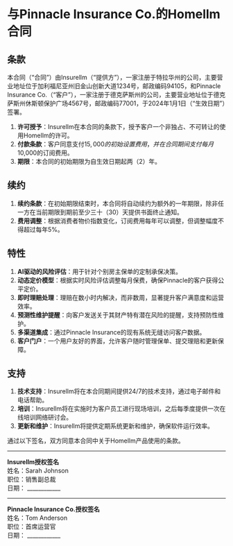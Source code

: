 # 与Pinnacle Insurance Co.的Homellm合同

## 条款
本合同（“合同”）由Insurellm（“提供方”），一家注册于特拉华州的公司，主要营业地址位于加利福尼亚州旧金山创新大道1234号，邮政编码94105，和Pinnacle Insurance Co.（“客户”），一家注册于德克萨斯州的公司，主要营业地址位于德克萨斯州休斯顿保护广场4567号，邮政编码77001，于2024年1月1日（“生效日期”）签署。

1. **许可授予**：Insurellm在本合同的条款下，授予客户一个非独占、不可转让的使用Homellm的许可。
2. **付款条款**：客户同意支付$15,000的初始设置费用，并在合同期间支付每月$10,000的订阅费用。
3. **期限**：本合同的初始期限为自生效日期起两（2）年。

## 续约
1. **续约条款**：在初始期限结束时，本合同将自动续约为额外的一年期限，除非任一方在当前期限到期前至少三十（30）天提供书面终止通知。
2. **费用调整**：根据消费者物价指数变化，订阅费用每年可以调整，但调整幅度不得超过每年5%。

## 特性
1. **AI驱动的风险评估**：用于针对个别房主保单的定制承保决策。
2. **动态定价模型**：根据实时风险评估调整每月保费，确保Pinnacle的客户获得公平定价。
3. **即时理赔处理**：理赔在数小时内解决，而非数周，显著提升客户满意度和运营效率。
4. **预测性维护提醒**：向客户发送关于其财产特有潜在风险的提醒，支持预防性维护。
5. **多渠道集成**：通过Pinnacle Insurance的现有系统无缝访问客户数据。
6. **客户门户**：一个用户友好的界面，允许客户随时管理保单、提交理赔和更新保障。

## 支持
1. **技术支持**：Insurellm将在本合同期间提供24/7的技术支持，通过电子邮件和电话帮助。
2. **培训**：Insurellm将在实施时为客户员工进行现场培训，之后每季度提供一次在线培训网络研讨会。
3. **更新和维护**：Insurellm将提供定期系统更新和维护，确保软件运行效率。

通过以下签名，双方同意本合同中关于Homellm产品使用的条款。

____  
**Insurellm授权签名**  
姓名：Sarah Johnson  
职位：销售副总裁  
日期： ____________

____  
**Pinnacle Insurance Co.授权签名**  
姓名：Tom Anderson  
职位：首席运营官  
日期： ____________